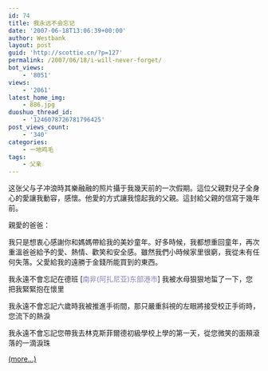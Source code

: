 ```yaml
---
id: 74
title: 我永远不会忘记
date: '2007-06-18T13:06:39+00:00'
author: Westbank
layout: post
guid: 'http://scottie.cn/?p=127'
permalink: /2007/06/18/i-will-never-forget/
bot_views:
    - '8051'
views:
    - '2061'
latest_home_img:
    - 886.jpg
duoshuo_thread_id:
    - '1246078726781796425'
post_views_count:
    - '340'
categories:
    - 一地鸡毛
tags:
    - 父亲
---
```


这张父与子冲浪時其樂融融的照片攝于我幾天前的一次假期。這位父親對兒子全身心的愛讓我動容，感懷。他愛的方式讓我憶起我的父親。這封給父親的信寫于幾年前。

親愛的爸爸：

我只是想衷心感謝你和媽媽帶給我的美妙童年。好多時候，我都想重回童年，再次重溫爸爸給予的愛、熱情、歡笑和安全感。雖然我們小時候家里很窮，我從未有任何失落。父愛給我的遠勝于金錢所能買到的東西。

我永遠不會忘記在德班 \[<span style="color: #8080c0">南非(阿扎尼亚)东部港市</span>\] 我被水母狠狠地蜇了一下，您把我緊緊抱在懷里

我永遠不會忘記六歲時我被推進手術間，那只嚴重斜視的左眼將接受校正手術時，您流下的熱淚

我永遠不會忘記您帶我去林克斯菲爾德初級學校上學的第一天，從您微笑的面頰滾落的一滴淚珠

 [<span aria-label="Continue reading 我永远不会忘记">(more…)</span>](http://farbank.net/2007/06/18/i-will-never-forget/#more-74)